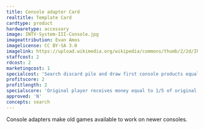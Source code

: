 ```yaml
---
title: Console adapter Card
realtitle: Template Card
cardtype: product
hardwaretype: accessory
image: INTV-System-III-Console.jpg
imageattribution: Evan Amos 
imagelicense: CC BY-SA 3.0
imagelink: https://upload.wikimedia.org/wikipedia/commons/thumb/2/2d/INTV-System-III-Console.jpg/1920px-INTV-System-III-Console.jpg
staffcost: 2
rdcost: 2
marketingcost: 1
specialcost: 'Search discard pile and draw first console products equal to your R&D score, choose one and return the others.'
profitscore: 2
profitlength: 2
specialscore: 'Original player receives money equal to 1/5 of original R&D value and one loyalty. Receive profit per turn at 1/2 loyalty, turns equal to half loyalty.'
approved: 'N'
concepts: search
---
```


Console adapters make old games available to work on newer consoles.
